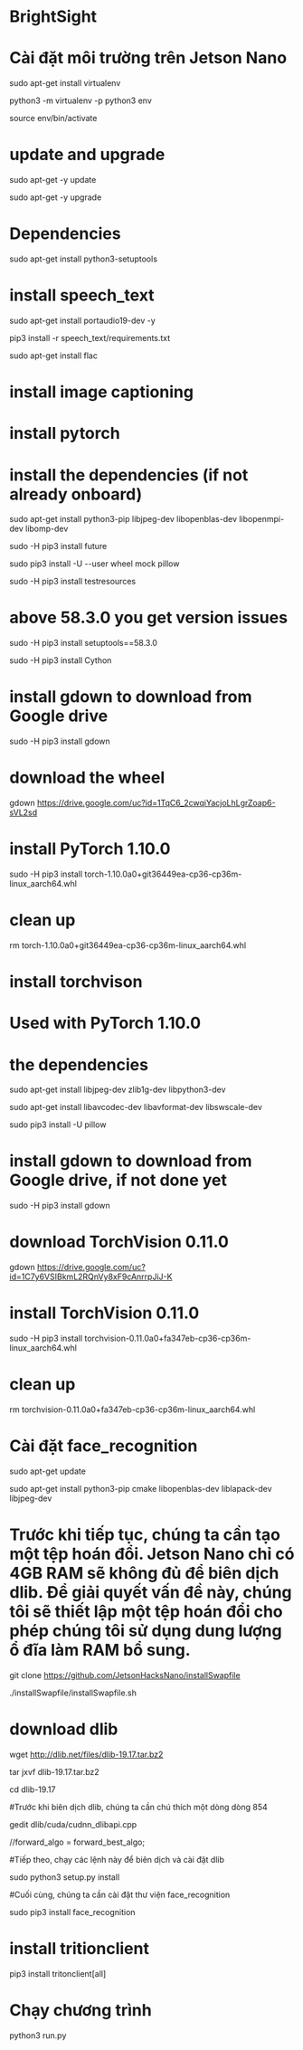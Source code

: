 # BrightSight
# Cài đặt môi trường trên Jetson Nano 
  sudo apt-get install virtualenv
  
  python3 -m virtualenv -p python3 env
  
  source env/bin/activate

#  update and  upgrade
  sudo apt-get -y update
  
  sudo apt-get -y upgrade

# Dependencies
  sudo apt-get install python3-setuptools

# install speech_text
  sudo apt-get install portaudio19-dev -y
  
  pip3 install -r speech_text/requirements.txt
  
  sudo apt-get install flac

# install image captioning
# install pytorch 
# install the dependencies (if not already onboard)

  sudo apt-get install python3-pip libjpeg-dev libopenblas-dev libopenmpi-dev libomp-dev
  
  sudo -H pip3 install future
  
  sudo pip3 install -U --user wheel mock pillow
  
  sudo -H pip3 install testresources
  
# above 58.3.0 you get version issues

  sudo -H pip3 install setuptools==58.3.0
  
  sudo -H pip3 install Cython
  
# install gdown to download from Google drive

  sudo -H pip3 install gdown
  
# download the wheel
  gdown https://drive.google.com/uc?id=1TqC6_2cwqiYacjoLhLgrZoap6-sVL2sd
  
# install PyTorch 1.10.0
  sudo -H pip3 install torch-1.10.0a0+git36449ea-cp36-cp36m-linux_aarch64.whl
# clean up
  rm torch-1.10.0a0+git36449ea-cp36-cp36m-linux_aarch64.whl


# install torchvison
# Used with PyTorch 1.10.0
# the dependencies
  sudo apt-get install libjpeg-dev zlib1g-dev libpython3-dev
  
  sudo apt-get install libavcodec-dev libavformat-dev libswscale-dev
  
  sudo pip3 install -U pillow
  
# install gdown to download from Google drive, if not done yet
  sudo -H pip3 install gdown
# download TorchVision 0.11.0
  gdown https://drive.google.com/uc?id=1C7y6VSIBkmL2RQnVy8xF9cAnrrpJiJ-K
# install TorchVision 0.11.0
  sudo -H pip3 install torchvision-0.11.0a0+fa347eb-cp36-cp36m-linux_aarch64.whl
# clean up
  rm torchvision-0.11.0a0+fa347eb-cp36-cp36m-linux_aarch64.whl

# Cài đặt face_recognition
  sudo apt-get update
  
  sudo apt-get install python3-pip cmake libopenblas-dev liblapack-dev libjpeg-dev
  
  # Trước khi tiếp tục, chúng ta cần tạo một tệp hoán đổi. Jetson Nano chỉ có 4GB RAM sẽ không đủ để biên dịch dlib. Để giải quyết vấn đề này, chúng tôi sẽ thiết lập   một tệp hoán đổi cho phép chúng tôi sử dụng dung lượng ổ đĩa làm RAM bổ sung.
  
  git clone https://github.com/JetsonHacksNano/installSwapfile
  
  ./installSwapfile/installSwapfile.sh
  
  # download dlib
  wget http://dlib.net/files/dlib-19.17.tar.bz2 
  
  tar jxvf dlib-19.17.tar.bz2
  
  cd dlib-19.17
  
  #Trước khi biên dịch dlib, chúng ta cần chú thích một dòng dòng 854

  gedit dlib/cuda/cudnn_dlibapi.cpp
  
  //forward_algo = forward_best_algo;
  
  #Tiếp theo, chạy các lệnh này để biên dịch và cài đặt dlib

  sudo python3 setup.py install
  
 #Cuối cùng, chúng ta cần cài đặt thư viện face_recognition

  sudo pip3 install face_recognition

# install tritionclient #
  pip3 install tritonclient[all]


# Chạy chương trình
  python3 run.py
